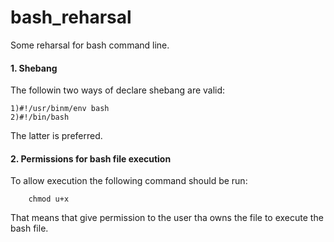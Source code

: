 # bash_reharsal
Some reharsal for bash command line.

#### 1. Shebang

The followin two ways of declare shebang are valid:

    1)#!/usr/binm/env bash 
    2)#!/bin/bash
    
The latter is preferred.
    
#### 2. Permissions for bash file execution

To allow execution the following command should be run:

     
        chmod u+x
    
That means that give permission to the  user tha owns the file 
to execute the bash file.



